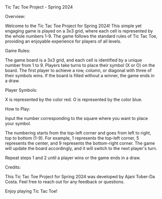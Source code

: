 Tic Tac Toe Project - Spring 2024


Overview:

Welcome to the Tic Tac Toe Project for Spring 2024! This simple yet engaging game is played on a 3x3 grid, where each cell is represented by the whole numbers 1-9. The game follows the standard rules of Tic Tac Toe, providing an enjoyable experience for players of all levels.

Game Rules:

The game board is a 3x3 grid, and each cell is identified by a unique number from 1 to 9.
Players take turns to place their symbol (X or O) on the board.
The first player to achieve a row, column, or diagonal with three of their symbols wins.
If the board is filled without a winner, the game ends in a draw.

Player Symbols:

X is represented by the color red.
O is represented by the color blue.

How to Play:

Input the number corresponding to the square where you want to place your symbol.

The numbering starts from the top-left corner and goes from left to right, top to bottom (1-9).
For example, 1 represents the top-left corner, 5 represents the center, and 9 represents the bottom-right corner.
The game will update the board accordingly, and it will switch to the next player's turn.

Repeat steps 1 and 2 until a player wins or the game ends in a draw.

Credits:

This Tic Tac Toe Project for Spring 2024 was developed by Ajani Tober-Da Costa. Feel free to reach out for any feedback or questions.

Enjoy playing Tic Tac Toe!
